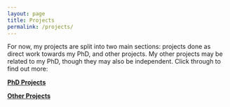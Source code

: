 ```yaml
---
layout: page
title: Projects
permalink: /projects/
---
```


For now, my projects are split into two main sections: projects done as direct work towards my PhD, and other projects. My other projects may be related to my PhD, though they may also be independent. Click through to find out more:

**[PhD Projects](/projects/phd)**

**[Other Projects](/projects/other/)**



